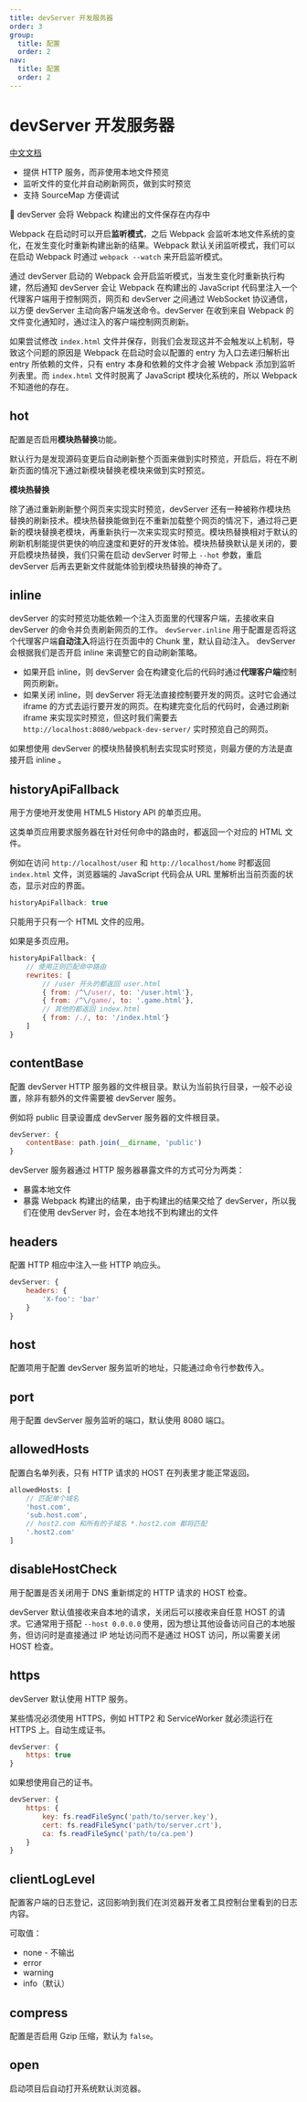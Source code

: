 ```yaml
---
title: devServer 开发服务器
order: 3
group:
  title: 配置
  order: 2
nav:
  title: 配置
  order: 2
---
```


# devServer 开发服务器

[中文文档](https://webpack.docschina.org/configuration/dev-server/)

* 提供 HTTP 服务，而非使用本地文件预览
* 监听文件的变化并自动刷新网页，做到实时预览
* 支持 SourceMap 方便调试

📌 devServer 会将 Webpack 构建出的文件保存在内存中

Webpack 在启动时可以开启**监听模式**，之后 Webpack 会监听本地文件系统的变化，在发生变化时重新构建出新的结果。Webpack 默认关闭监听模式，我们可以在启动 Webpack 时通过 `webpack --watch` 来开启监听模式。

通过 devServer 启动的 Webpack 会开启监听模式，当发生变化时重新执行构建，然后通知 devServer 会让 Webpack 在构建出的 JavaScript 代码里注入一个代理客户端用于控制网页，网页和 devServer 之间通过 WebSocket 协议通信，以方便 devServer 主动向客户端发送命令。devServer 在收到来自 Webpack 的文件变化通知时，通过注入的客户端控制网页刷新。

如果尝试修改 `index.html` 文件并保存，则我们会发现这并不会触发以上机制，导致这个问题的原因是 Webpack 在启动时会以配置的 entry 为入口去递归解析出 entry 所依赖的文件，只有 entry 本身和依赖的文件才会被 Webpack 添加到监听列表里。而 `index.html` 文件时脱离了 JavaScript 模块化系统的，所以 Webpack 不知道他的存在。

## hot

配置是否启用**模块热替换**功能。

默认行为是发现源码变更后自动刷新整个页面来做到实时预览，开启后，将在不刷新页面的情况下通过新模块替换老模块来做到实时预览。

**模块热替换**

除了通过重新刷新整个网页来实现实时预览，devServer 还有一种被称作模块热替换的刷新技术。模块热替换能做到在不重新加载整个网页的情况下，通过将己更新的模块替换老模块，再重新执行一次来实现实时预览。模块热替换相对于默认的刷新机制能提供更快的响应速度和更好的开发体验。模块热替换默认是关闭的，要开启模块热替换，我们只需在启动 devServer 时带上 `--hot` 参数，重启 devServer 后再去更新文件就能体验到模块热替换的神奇了。

## inline

devServer 的实时预览功能依赖一个注入页面里的代理客户端，去接收来自 devServer 的命令并负责刷新网页的工作。 `devServer.inline` 用于配置是否将这个代理客户端**自动注入**将运行在页面中的 Chunk 里，默认自动注入。 devServer 会根据我们是否开启 inline 来调整它的自动刷新策略。

- 如果开启 inline，则 devServer 会在构建变化后的代码时通过**代理客户端**控制网页刷新。
- 如果关闭 inline，则 devServer 将无法直接控制要开发的网页。这时它会通过 iframe 的方式去运行要开发的网页。在构建完变化后的代码时，会通过刷新 iframe 来实现实时预览，但这时我们需要去 `http://localhost:8080/webpack­-dev-server/` 实时预览自己的网页。

如果想使用 devServer 的模块热替换机制去实现实时预览，则最方便的方法是直接开启 inline 。

## historyApiFallback

用于方便地开发使用 HTML5 History API 的单页应用。

这类单页应用要求服务器在针对任何命中的路由时，都返回一个对应的 HTML 文件。

例如在访问 `http://localhost/user` 和 `http://localhost/home` 时都返回 `index.html` 文件，浏览器端的 JavaScript 代码会从 URL 里解析出当前页面的状态，显示对应的界面。

```js
historyApiFallback: true
```

只能用于只有一个 HTML 文件的应用。

如果是多页应用。

```js
historyApiFallback: {
	// 使用正则匹配命中路由
    rewrites: [
        // /user 开头的都返回 user.html
        { from: /^\/user/, to: '/user.html'},
        { from: /^\/game/, to: '.game.html'},
        // 其他的都返回 index.html
        { from: /./, to: '/index.html'}
    ]
}
```

## contentBase

配置 devServer HTTP 服务器的文件根目录。默认为当前执行目录，一般不必设置，除非有额外的文件需要被 devServer 服务。

例如将 public 目录设置成 devServer 服务器的文件根目录。

```js
devServer: {
    contentBase: path.join(__dirname, 'public')
}
```

devServer 服务器通过 HTTP 服务器暴露文件的方式可分为两类：

*  暴露本地文件
* 暴露 Webpack 构建出的结果，由于构建出的结果交给了 devServer，所以我们在使用 devServer 时，会在本地找不到构建出的文件

## headers

配置 HTTP 相应中注入一些 HTTP 响应头。

```js
devServer: {
    headers: {
        'X-foo': 'bar'
    }
}
```

## host

配置项用于配置 devServer 服务监听的地址，只能通过命令行参数传入。

## port

用于配置 devServer 服务监听的端口，默认使用 8080 端口。

## allowedHosts

配置白名单列表，只有 HTTP 请求的 HOST 在列表里才能正常返回。

```js
allowedHosts: [
    // 匹配单个域名
    'host.com',
    'sub.host.com',
    // host2.com 和所有的子域名 *.host2.com 都将匹配
    '.host2.com'
]
```

## disableHostCheck

用于配置是否关闭用于 DNS 重新绑定的 HTTP 请求的 HOST 检查。

devServer 默认值接收来自本地的请求，关闭后可以接收来自任意 HOST 的请求。它通常用于搭配 `--host 0.0.0.0` 使用，因为想让其他设备访问自己的本地服务，但访问时是直接通过 IP 地址访问而不是通过 HOST 访问，所以需要关闭 HOST 检查。

## https

devServer 默认使用 HTTP 服务。

某些情况必须使用 HTTPS，例如 HTTP2 和 ServiceWorker 就必须运行在 HTTPS 上。自动生成证书。

```js
devServer: {
    https: true
}
```

如果想使用自己的证书。

```js
devServer: {
    https: {
        key: fs.readFileSync('path/to/server.key'),
        cert: fs.readFileSync('path/to/server.crt'),
        ca: fs.readFileSync('path/to/ca.pem')
    }
}
```

## clientLogLevel

配置客户端的日志登记，这回影响到我们在浏览器开发者工具控制台里看到的日志内容。

可取值：

* none - 不输出
* error
* warning
* info（默认）

## compress

配置是否启用 Gzip 压缩，默认为 `false`。

## open

启动项目后自动打开系统默认浏览器。